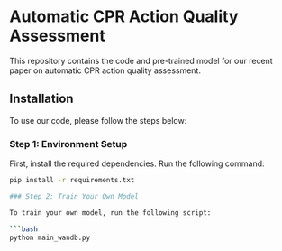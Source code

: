 # Automatic CPR Action Quality Assessment

This repository contains the code and pre-trained model for our recent paper on automatic CPR action quality assessment.

## Installation

To use our code, please follow the steps below:

### Step 1: Environment Setup

First, install the required dependencies. Run the following command:

```bash
pip install -r requirements.txt

### Step 2: Train Your Own Model

To train your own model, run the following script:

```bash
python main_wandb.py
